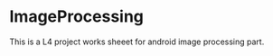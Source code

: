 ImageProcessing
===============

This is a L4 project works sheeet for android image processing part. 
